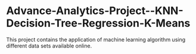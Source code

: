 # Advance-Analytics-Project--KNN-Decision-Tree-Regression-K-Means
This project contains the application of machine learning algorithm using different data sets available online. 
